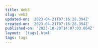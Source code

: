 ```yaml
---
title: Web3
slug: web3
updated-on: '2023-04-21T07:16:28.394Z'
created-on: '2023-04-21T07:16:28.394Z'
published-on: '2023-10-20T14:07:03.064Z'
layout: '[tags].html'
tags: tags
---
```



